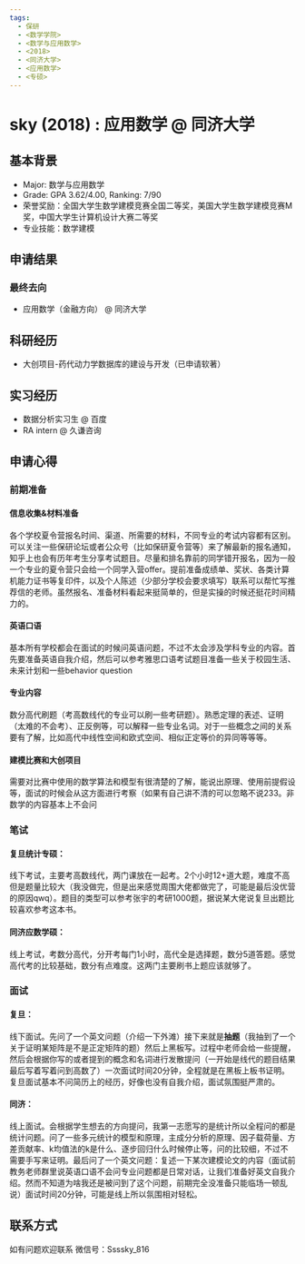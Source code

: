 ```yaml
---
tags:
  - 保研
  - <数学学院>
  - <数学与应用数学>
  - <2018>
  - <同济大学>
  - <应用数学>
  - <专硕>
---
```


# sky (2018) : 应用数学 @ 同济大学

## 基本背景

- Major: 数学与应用数学
- Grade: GPA 3.62/4.00, Ranking: 7/90
- 荣誉奖励：全国大学生数学建模竞赛全国二等奖，美国大学生数学建模竞赛M奖，中国大学生计算机设计大赛二等奖
- 专业技能：数学建模

## 申请结果

### 最终去向

- 应用数学（金融方向） @ 同济大学

## 科研经历

- 大创项目-药代动力学数据库的建设与开发（已申请软著）

## 实习经历

- 数据分析实习生 @ 百度
- RA intern @ 久谦咨询

## 申请心得

### **前期准备**

#### 信息收集&材料准备

各个学校夏令营报名时间、渠道、所需要的材料，不同专业的考试内容都有区别。可以关注一些保研论坛或者公众号（比如保研夏令营等）来了解最新的报名通知，知乎上也会有历年考生分享考试题目。尽量和排名靠前的同学错开报名，因为一般一个专业的夏令营只会给一个同学入营offer。提前准备成绩单、奖状、各类计算机能力证书等复印件，以及个人陈述（少部分学校会要求填写）联系可以帮忙写推荐信的老师。虽然报名、准备材料看起来挺简单的，但是实操的时候还挺花时间精力的。

#### 英语口语

基本所有学校都会在面试的时候问英语问题，不过不太会涉及学科专业的内容。首先要准备英语自我介绍，然后可以参考雅思口语考试题目准备一些关于校园生活、未来计划和一些behavior question

#### 专业内容

数分高代刷题（考高数线代的专业可以刷一些考研题）。熟悉定理的表述、证明（太难的不会考）、正反例等，可以解释一些专业名词。对于一些概念之间的关系要有了解，比如高代中线性空间和欧式空间、相似正定等价的异同等等等。

#### 建模比赛和大创项目

需要对比赛中使用的数学算法和模型有很清楚的了解，能说出原理、使用前提假设等，面试的时候会从这方面进行考察（如果有自己讲不清的可以忽略不说233。非数学的内容基本上不会问

### **笔试**

#### 复旦统计专硕：

线下考试，主要考高数线代，两门课放在一起考。2个小时12+道大题，难度不高但是题量比较大（我没做完，但是出来感觉周围大佬都做完了，可能是最后没优营的原因qwq）。题目的类型可以参考张宇的考研1000题，据说某大佬说复旦出题比较喜欢参考这本书。

#### 同济应数学硕：

线上考试，考数分高代，分开考每门1小时，高代全是选择题，数分5道答题。感觉高代考的比较基础，数分有点难度。这两门主要刷书上题应该就够了。

### **面试**

#### 复旦：

线下面试。先问了一个英文问题（介绍一下外滩）接下来就是**抽题**（我抽到了一个关于证明某矩阵是不是正定矩阵的题）然后上黑板写。过程中老师会给一些提醒，然后会根据你写的或者提到的概念和名词进行发散提问（一开始是线代的题目结果最后写着写着问到高数了）一次面试时间20分钟，全程就是在黑板上板书证明。复旦面试基本不问简历上的经历，好像也没有自我介绍，面试氛围挺严肃的。

#### 同济：

线上面试。会根据学生想去的方向提问，我第一志愿写的是统计所以全程问的都是统计问题。问了一些多元统计的模型和原理，主成分分析的原理、因子载荷量、方差贡献率、k均值法的k是什么、逐步回归什么时候停止等，问的比较细，不过不需要手写来证明。最后问了一个英文问题：复述一下某次建模论文的内容（面试前教务老师群里说英语口语不会问专业问题都是日常对话，让我们准备好英文自我介绍。然而不知道为啥我还是被问到了这个问题，前期完全没准备只能临场一顿乱说）面试时间20分钟，可能是线上所以氛围相对轻松。

## 联系方式 

如有问题欢迎联系 微信号：Ssssky_816
